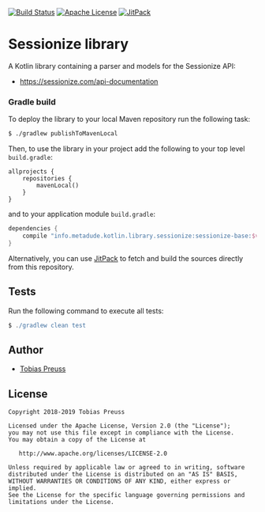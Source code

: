 [![Build Status](https://travis-ci.com/johnjohndoe/sessionize.svg?branch=master)](https://travis-ci.com/johnjohndoe/sessionize) [![Apache License](http://img.shields.io/badge/license-Apache%20License%202.0-lightgrey.svg)](http://choosealicense.com/licenses/apache-2.0/) [![JitPack](https://jitpack.io/v/johnjohndoe/sessionize.svg)][jitpack-sessionize]

# Sessionize library

A Kotlin library containing a parser and models for the Sessionize API:

* https://sessionize.com/api-documentation


### Gradle build

To deploy the library to your local Maven repository run the following task:

```bash
$ ./gradlew publishToMavenLocal
```

Then, to use the library in your project add the following to
your top level `build.gradle`:

```
allprojects {
    repositories {
        mavenLocal()
    }
}
```

and to your application module `build.gradle`:


```groovy
dependencies {
    compile "info.metadude.kotlin.library.sessionize:sessionize-base:$version"
}
```

Alternatively, you can use [JitPack][jitpack-sessionize] to fetch and
build the sources directly from this repository.


## Tests

Run the following command to execute all tests:

```groovy
$ ./gradlew clean test
```

## Author

* [Tobias Preuss][tobias-preuss]

## License

    Copyright 2018-2019 Tobias Preuss

    Licensed under the Apache License, Version 2.0 (the "License");
    you may not use this file except in compliance with the License.
    You may obtain a copy of the License at

       http://www.apache.org/licenses/LICENSE-2.0

    Unless required by applicable law or agreed to in writing, software
    distributed under the License is distributed on an "AS IS" BASIS,
    WITHOUT WARRANTIES OR CONDITIONS OF ANY KIND, either express or implied.
    See the License for the specific language governing permissions and
    limitations under the License.


[jitpack-sessionize]: https://jitpack.io/#johnjohndoe/sessionize
[tobias-preuss]: https://github.com/johnjohndoe
